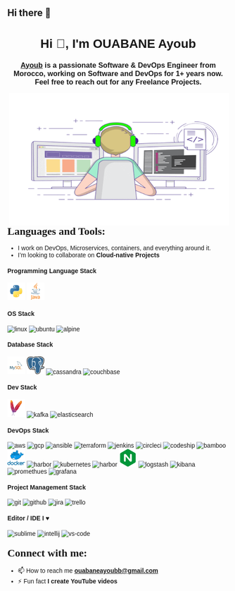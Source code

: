 ## Hi there 👋


<!-- Header Section -->
<h1 align="center"><font face="Arial">Hi 👋, I'm OUABANE Ayoub </h1>
<h3 align="center"><font face="Arial"><a href="https://www.linkedin.com/in/ouabane-ayoub/" target="_blank" rel="noreferrer">Ayoub</a> is a passionate Software & DevOps Engineer from Morocco, working on Software and DevOps for 1+ years now. Feel free to reach out for any Freelance Projects.</font></h3>

<!-- GIF -->
<img align="right" height="300" width="500" src="https://raw.githubusercontent.com/mikonoid/mikonoid/main/images/gifs/coder3.gif" />

<!-- Languages and Tools Section -->
<h3 align="left"><font size="+2" face="Verdana">Languages and Tools:</font></h3>


- I work on DevOps, Microservices, containers, and everything around it.
- I’m looking to collaborate on **Cloud-native Projects**

#### Programming Language Stack
<p align="left">
  <!--<img src="https://www.vectorlogo.zone/logos/gnu_bash/gnu_bash-icon.svg" alt="bash" title="bash" title="bash" width="40" 
  height="40"/>  -->
  <img 
  src="https://raw.githubusercontent.com/github/explore/80688e429a7d4ef2fca1e82350fe8e3517d3494d/topics/python/python.png" 
  alt="python" title="python" width="40" height="40"/> 
  <!--<img 
  src="https://raw.githubusercontent.com/github/explore/b15b6cf1726418913aafbf337a749dded180279d/topics/groovy/groovy.png" 
  alt="groovy" title="groovy" width="40" height="40"/>  -->
  <img 
  src="https://raw.githubusercontent.com/github/explore/80688e429a7d4ef2fca1e82350fe8e3517d3494d/topics/java/java.png" 
  alt="java" title="java8" width="40" height="40"/>  
  <!--<img 
  src="https://raw.githubusercontent.com/github/explore/80688e429a7d4ef2fca1e82350fe8e3517d3494d/topics/go/go.png" alt="go" 
  title="go" width="40" height="40"/> -->
</p>

#### OS Stack
<p align="left">
  <img src="https://brandlogos.net/wp-content/uploads/2020/03/Linux-logo.png" alt="linux" title="linux" width="40" 
  height="40"/>  
  <img src="https://www.vectorlogo.zone/logos/ubuntu/ubuntu-icon.svg" alt="ubuntu" title="ubuntu" width="40" height="40"/>  
  <img src="https://www.vectorlogo.zone/logos/alpinelinux/alpinelinux-icon.svg" alt="alpine" title="alpine" width="40" 
  height="40"/> 
</p>

#### Database Stack
<p align="left">
  <img 
  src="https://raw.githubusercontent.com/github/explore/80688e429a7d4ef2fca1e82350fe8e3517d3494d/topics/mysql/mysql.png" 
  alt="mysql" title="mysql" width="40" height="40"/>  
  <img 
src="https://raw.githubusercontent.com/github/explore/80688e429a7d4ef2fca1e82350fe8e3517d3494d/topics/postgresql/postgresql.png" alt="postgresql" title="postgresql" width="40" height="40"/>
  <img src="https://www.vectorlogo.zone/logos/apache_cassandra/apache_cassandra-icon.svg" alt="cassandra" title="cassandra" 
  width="40" height="40"/> <img src="https://www.vectorlogo.zone/logos/couchbase/couchbase-icon.svg" alt="couchbase" 
  title="couchbase" width="40" height="40"/> 
</p>

#### Dev Stack
<p align="left">
  <img src="https://raw.githubusercontent.com/vscode-icons/vscode-icons/72101ee333eca9219ac9a7c14d4834eef8e4c64b/icons/file_type_maven.svg" alt="maven" title="maven" width="40" 
  height="40"/> 
  <!--<img src="https://www.vectorlogo.zone/logos/scala-sbt/scala-sbt-icon.svg" alt="sbt" title="sbt" width="40" height="40"/> -->
  <img src="https://www.vectorlogo.zone/logos/apache_kafka/apache_kafka-icon.svg" alt="kafka" title="kafka" width="40" 
  height="40"/> 
  <img src="https://www.vectorlogo.zone/logos/elastic/elastic-icon.svg" alt="elasticsearch" title="elasticsearch" 
  width="40" height="40"/> </p>

#### DevOps Stack 
<p align="left">
  <img src="https://www.vectorlogo.zone/logos/amazon_aws/amazon_aws-icon.svg" alt="aws" title="aws" width="40" height="40"/>   <img src="https://www.vectorlogo.zone/logos/google_cloud/google_cloud-icon.svg" alt="gcp" title="gcp" width="40"       
  height="40"/>  
  <img src="https://www.vectorlogo.zone/logos/ansible/ansible-icon.svg" alt="ansible" title="ansible" width="40" 
  height="40"/> 
  <img src="https://www.vectorlogo.zone/logos/terraformio/terraformio-icon.svg" alt="terraform" title="terraform" width="40" 
  height="40"/> 
  <img src="https://www.vectorlogo.zone/logos/jenkins/jenkins-icon.svg" alt="jenkins" title="jenkins" width="40" 
  height="40"/>  
  <img src="https://www.vectorlogo.zone/logos/circleci/circleci-icon.svg" alt="circleci" title="circleci" width="40" 
  height="40"/> 
  <img src="https://www.vectorlogo.zone/logos/codeship/codeship-icon.svg" alt="codeship" title="codeship" width="40" 
  height="40"/> 
  <img src="https://www.vectorlogo.zone/logos/atlassian_bamboo/atlassian_bamboo-icon.svg" alt="bamboo" title="bamboo" 
  width="40" height="40"/> 
  <img 
  src="https://raw.githubusercontent.com/github/explore/80688e429a7d4ef2fca1e82350fe8e3517d3494d/topics/docker/docker.png" 
  alt="docker" title="docker" width="40" height="40"/>  
  <img src="https://www.vectorlogo.zone/logos/goharborio/goharborio-icon.svg" alt="harbor" title="harbor" width="40" 
  height="40"/> 
  <img src="https://www.vectorlogo.zone/logos/kubernetes/kubernetes-icon.svg" alt="kubernetes" title="kubernetes" width="40" 
  height="40"/>  
  <img src="https://www.vectorlogo.zone/logos/helmsh/helmsh-icon.svg" alt="harbor" title="harbor" width="40" height="40"/>   
  <!--<img src="https://www.vectorlogo.zone/logos/traefikio/traefikio-icon.svg" alt="traefik" title="traefik" width="40" 
  height="40"/> -->
  <img 
  src="https://raw.githubusercontent.com/github/explore/85cceaeeaf993ca35664dc37ea24f9237fbbfc14/topics/nginx/nginx.png" 
  alt="nginx" title="nginx" width="40" height="40"/>  
  <img src="https://www.vectorlogo.zone/logos/elasticco_logstash/elasticco_logstash-icon.svg" alt="logstash" 
  title="logstash" width="40" height="40"/> 
  <img src="https://www.vectorlogo.zone/logos/elasticco_kibana/elasticco_kibana-icon.svg" alt="kibana" title="kibana" 
  width="40" height="40"/> 
  <img src="https://www.vectorlogo.zone/logos/prometheusio/prometheusio-icon.svg" alt="promethues" title="promethues" 
  width="40" height="40"/> 
  <!--<img src="https://www.vectorlogo.zone/logos/graphiteapp/graphiteapp-icon.svg" alt="graphite" title="graphite" width="40" 
  height="40"/> -->
  <img src="https://www.vectorlogo.zone/logos/grafana/grafana-icon.svg" alt="grafana" title="grafana" width="40" 
  height="40"/> 
</p>

#### Project Management Stack
<p align="left">
  <img src="https://www.vectorlogo.zone/logos/git-scm/git-scm-icon.svg" alt="git" title="git" width="40" height="40"/>  
  <img src="https://www.vectorlogo.zone/logos/github/github-icon.svg" alt="github" title="github" width="40" height="40"/> 
  <!--<img src="https://www.vectorlogo.zone/logos/bitbucket/bitbucket-icon.svg" alt="bitbucket" title="bitbucket" width="40" 
  height="40"/>  -->
  <img src="https://www.vectorlogo.zone/logos/atlassian_jira/atlassian_jira-icon.svg" alt="jira" title="jira" width="40" 
  height="40"/> 
  <img src="https://www.vectorlogo.zone/logos/trello/trello-icon.svg" alt="trello" title="trello" width="40" height="40"/></p>

#### Editor / IDE I ♥
<p align="left">
  <img src="https://cdn.worldvectorlogo.com/logos/sublime-text.svg" alt="sublime" title="sublime" width="40" height="40"/> 
  <img src="https://cdn.worldvectorlogo.com/logos/intellij-idea-1.svg" alt="intellij" title="intellij" width="40" 
  height="40"/> 
  <img src="https://www.vectorlogo.zone/logos/visualstudio_code/visualstudio_code-icon.svg" alt="vs-code" title="vs-code" 
  width="40" height="40"/> 
</p>

<!-- Contact Section -->
<h3 align="left"><font size="+2" face="Verdana">Connect with me:</font></h3>
<p align="left">
</p>

<!-- 💬 Ask me about **DevOps**-->
- 📫 How to reach me **[ouabaneayoubb@gmail.com](mailto:ouabaneayoubb@gmail.com)**
- ⚡ Fun fact **I create YouTube videos**
